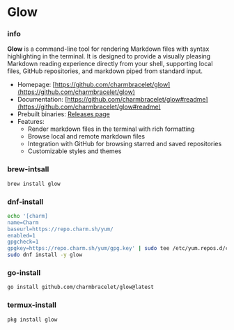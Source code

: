 # Glow


### info

**Glow** is a command-line tool for rendering Markdown files with syntax highlighting in the terminal. It is designed to provide a visually pleasing Markdown reading experience directly from your shell, supporting local files, GitHub repositories, and markdown piped from standard input.

- Homepage: [https://github.com/charmbracelet/glow](https://github.com/charmbracelet/glow)
- Documentation: [https://github.com/charmbracelet/glow#readme](https://github.com/charmbracelet/glow#readme)
- Prebuilt binaries: [Releases page](https://github.com/charmbracelet/glow/releases)
- Features:
  - Render markdown files in the terminal with rich formatting
  - Browse local and remote markdown files
  - Integration with GitHub for browsing starred and saved repositories
  - Customizable styles and themes


### brew-intsall
```sh
brew install glow
```

### dnf-install
```sh
echo '[charm]
name=Charm
baseurl=https://repo.charm.sh/yum/
enabled=1
gpgcheck=1
gpgkey=https://repo.charm.sh/yum/gpg.key' | sudo tee /etc/yum.repos.d/charm.repo
sudo dnf install -y glow
```

### go-install
```sh
go install github.com/charmbracelet/glow@latest
```

### termux-install
```sh
pkg install glow
```
